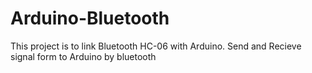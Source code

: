 # Arduino-Bluetooth
This project is to link Bluetooth HC-06 with Arduino.
 Send and Recieve signal form to Arduino by bluetooth
